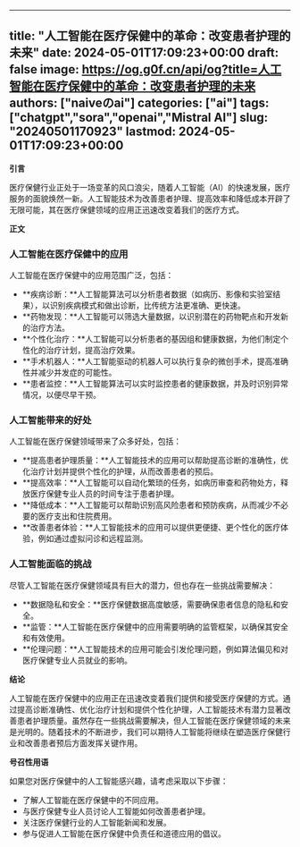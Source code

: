 
---
title: "人工智能在医疗保健中的革命：改变患者护理的未来"
date: 2024-05-01T17:09:23+00:00
draft: false
image: https://og.g0f.cn/api/og?title=人工智能在医疗保健中的革命：改变患者护理的未来
authors: ["naiveのai"]
categories: ["ai"]
tags: ["chatgpt","sora","openai","Mistral AI"]
slug: "20240501170923"
lastmod: 2024-05-01T17:09:23+00:00
---
**引言**

医疗保健行业正处于一场变革的风口浪尖，随着人工智能（AI）的快速发展，医疗服务的面貌焕然一新。人工智能技术为改善患者护理、提高效率和降低成本开辟了无限可能，其在医疗保健领域的应用正迅速改变着我们的医疗方式。

**正文**

### 人工智能在医疗保健中的应用

人工智能在医疗保健中的应用范围广泛，包括：

- **疾病诊断：**人工智能算法可以分析患者数据（如病历、影像和实验室结果），以识别疾病模式和做出诊断，比传统方法更准确、更快速。
- **药物发现：**人工智能可以筛选大量数据，以识别潜在的药物靶点和开发新的治疗方法。
- **个性化治疗：**人工智能可以分析患者的基因组和健康数据，为他们制定个性化的治疗计划，提高治疗效果。
- **手术机器人：**人工智能驱动的机器人可以执行复杂的微创手术，提高准确性并减少并发症的可能性。
- **患者监控：**人工智能算法可以实时监控患者的健康数据，并及时识别异常情况，以便尽早干预。

### 人工智能带来的好处

人工智能在医疗保健领域带来了众多好处，包括：

- **提高患者护理质量：**人工智能技术的应用可以帮助提高诊断的准确性，优化治疗计划并提供个性化的护理，从而改善患者的预后。
- **提高效率：**人工智能可以自动化繁琐的任务，如病历审查和药物处方，释放医疗保健专业人员的时间专注于患者护理。
- **降低成本：**人工智能可以帮助识别高风险患者和预防疾病，从而减少不必要的医疗支出和住院费用。
- **改善患者体验：**人工智能技术的应用可以提供更便捷、更个性化的医疗体验，例如通过虚拟问诊和远程监测。

### 人工智能面临的挑战

尽管人工智能在医疗保健领域具有巨大的潜力，但也存在一些挑战需要解决：

- **数据隐私和安全：**医疗保健数据高度敏感，需要确保患者信息的隐私和安全。
- **监管：**人工智能在医疗保健中的应用需要明确的监管框架，以确保其安全和有效使用。
- **伦理问题：**人工智能技术的应用可能会引发伦理问题，例如算法偏见和对医疗保健专业人员就业的影响。

**结论**

人工智能在医疗保健中的应用正在迅速改变着我们提供和接受医疗保健的方式。通过提高诊断准确性、优化治疗计划和提供个性化护理，人工智能技术有潜力显著改善患者护理质量。虽然存在一些挑战需要解决，但人工智能在医疗保健领域的未来是光明的。随着技术的不断进步，我们可以期待人工智能将继续在塑造医疗保健行业和改善患者预后方面发挥关键作用。

**号召性用语**

如果您对医疗保健中的人工智能感兴趣，请考虑采取以下步骤：

- 了解人工智能在医疗保健中的不同应用。
- 与医疗保健专业人员讨论人工智能如何改善患者护理。
- 关注医疗保健行业的人工智能新闻和发展。
- 参与促进人工智能在医疗保健中负责任和道德应用的倡议。